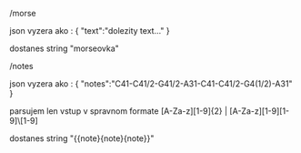 /morse 

json vyzera ako : {
	"text":"dolezity text..."
}

dostanes string "morseovka"


/notes

json vyzera ako :
{
	"notes":"C41-C41/2-G41/2-A31-C41-C41/2-G4(1/2)-A31"
 }

 parsujem len vstup v spravnom formate [A-Za-z][1-9]{2} | [A-Za-z][1-9]\[1-9]\\[1-9]
 

dostanes string "{{note}{note}{note}}"
